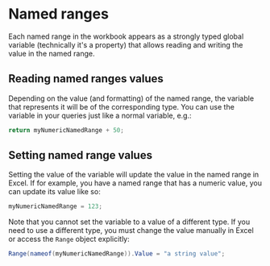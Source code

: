 # Named ranges

Each named range in the workbook appears as a strongly typed global variable (technically it's a property) that allows reading and writing the value in the named range. 

## Reading named ranges values
Depending on the value (and formatting) of the named range, the variable that represents it will be of the corresponding type. You can use the variable in your queries just like a normal variable, e.g.:

```csharp
return myNumericNamedRange + 50;
```

## Setting named range values
Setting the value of the variable will update the value in the named range in Excel. If for example, you have a named range that has a numeric value, you can update its value like so: 

```csharp
myNumericNamedRange = 123;
```

Note that you cannot set the variable to a value of a different type. If you need to use a different type, you must change the value manually in Excel or access the `Range` object explicitly:

```C#
Range(nameof(myNumericNamedRange)).Value = "a string value";
```  
